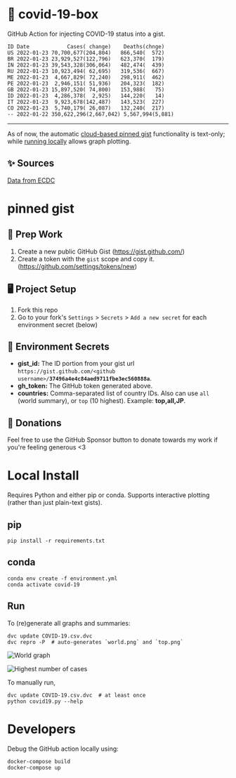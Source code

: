 # 🏥 covid-19-box

GitHub Action for injecting COVID-19 status into a gist.

```
ID Date            Cases( change)    Deaths(chnge)
US 2022-01-23 70,700,677(204,804)   866,540(  572)
BR 2022-01-23 23,929,527(122,796)   623,370(  179)
IN 2022-01-23 39,543,328(306,064)   482,474(  439)
RU 2022-01-23 10,923,494( 62,695)   319,536(  667)
ME 2022-01-23  4,667,829( 72,240)   298,911(  462)
PE 2022-01-23  2,946,151( 51,936)   204,323(  182)
GB 2022-01-23 15,897,520( 74,800)   153,988(   75)
ID 2022-01-23  4,286,378(  2,925)   144,220(   14)
IT 2022-01-23  9,923,678(142,487)   143,523(  227)
CO 2022-01-23  5,740,179( 26,087)   132,240(  217)
-- 2022-01-22 350,622,296(2,667,042) 5,567,994(5,881)
```

---

As of now, the automatic [cloud-based pinned gist](#pinned-gist) functionality is text-only;
while [running locally](#local-install) allows graph plotting.

## ✨ Sources

[Data from ECDC](https://www.ecdc.europa.eu/en/publications-data/download-todays-data-geographic-distribution-covid-19-cases-worldwide)

# pinned gist

## 🎒 Prep Work
1. Create a new public GitHub Gist (https://gist.github.com/)
1. Create a token with the `gist` scope and copy it. (https://github.com/settings/tokens/new)

## 🖥 Project Setup
1. Fork this repo
1. Go to your fork's `Settings` > `Secrets` > `Add a new secret` for each environment secret (below)

## 🤫 Environment Secrets
- **gist_id:** The ID portion from your gist url `https://gist.github.com/<github username>/`**`37496a4e4c84aed9711fbe3ec560888a`**.
- **gh_token:** The GitHub token generated above.
- **countries:** Comma-separated list of country IDs. Also can use `all` (world summary), or `top` (10 highest). Example: **top,all,JP**.

## 💸 Donations

Feel free to use the GitHub Sponsor button to donate towards my work if you're feeling generous <3

# Local Install

Requires Python and either pip or conda. Supports interactive plotting (rather than just plain-text gists).

## pip

```
pip install -r requirements.txt
```

## conda

```
conda env create -f environment.yml
conda activate covid-19
```

## Run

To (re)generate all graphs and summaries:

```
dvc update COVID-19.csv.dvc
dvc repro -P  # auto-generates `world.png` and `top.png`
```

![World graph](world.png)

![Highest number of cases](top.png)

To manually run,

```
dvc update COVID-19.csv.dvc  # at least once
python covid19.py --help
```

# Developers

Debug the GitHub action locally using:

```
docker-compose build
docker-compose up
```
